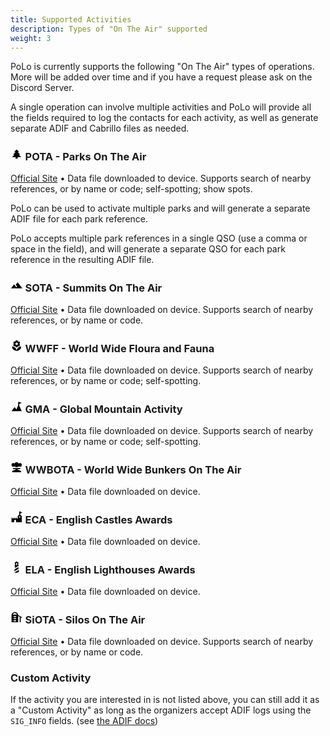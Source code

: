 ```yaml
---
title: Supported Activities
description: Types of "On The Air" supported
weight: 3
---
```


PoLo is currently supports the following "On The Air" types of operations. More will be added over time and if you have a request please ask on the Discord Server.

A single operation can involve multiple activities and PoLo will provide all the fields required to log the contacts for each activity, as well as generate separate ADIF and Cabrillo files as needed.

### <svg height="1.2em" xmlns="http://www.w3.org/2000/svg" viewBox="0 0 24 24"><title>pine-tree</title><path d="M10,21V18H3L8,13H5L10,8H7L12,3L17,8H14L19,13H16L21,18H14V21H10Z" /></svg> POTA - Parks On The Air

<a href='https://parksontheair.com/' target='_blank'>Official Site</a> •
Data file downloaded to device. Supports search of nearby references, or by name or code; self-spotting; show spots.

PoLo can be used to activate multiple parks and will generate a separate ADIF file for each park reference.

PoLo accepts multiple park references in a single QSO (use a comma or space in the field), and will generate a separate QSO for each park reference in the resulting ADIF file.

### <svg height="1.2em" xmlns="http://www.w3.org/2000/svg" viewBox="0 0 24 24"><title>image-filter-hdr</title><path d="M14,6L10.25,11L13.1,14.8L11.5,16C9.81,13.75 7,10 7,10L1,18H23L14,6Z" /></svg> SOTA - Summits On The Air

<a href='https://www.sota.org.uk/' target='_blank'>Official Site</a> •
Data file downloaded on device. Supports search of nearby references, or by name or code.


### <svg height="1.2em" xmlns="http://www.w3.org/2000/svg" viewBox="0 0 24 24"><title>flower</title><path d="M3,13A9,9 0 0,0 12,22C12,17 7.97,13 3,13M12,5.5A2.5,2.5 0 0,1 14.5,8A2.5,2.5 0 0,1 12,10.5A2.5,2.5 0 0,1 9.5,8A2.5,2.5 0 0,1 12,5.5M5.6,10.25A2.5,2.5 0 0,0 8.1,12.75C8.63,12.75 9.12,12.58 9.5,12.31C9.5,12.37 9.5,12.43 9.5,12.5A2.5,2.5 0 0,0 12,15A2.5,2.5 0 0,0 14.5,12.5C14.5,12.43 14.5,12.37 14.5,12.31C14.88,12.58 15.37,12.75 15.9,12.75C17.28,12.75 18.4,11.63 18.4,10.25C18.4,9.25 17.81,8.4 16.97,8C17.81,7.6 18.4,6.74 18.4,5.75C18.4,4.37 17.28,3.25 15.9,3.25C15.37,3.25 14.88,3.41 14.5,3.69C14.5,3.63 14.5,3.56 14.5,3.5A2.5,2.5 0 0,0 12,1A2.5,2.5 0 0,0 9.5,3.5C9.5,3.56 9.5,3.63 9.5,3.69C9.12,3.41 8.63,3.25 8.1,3.25A2.5,2.5 0 0,0 5.6,5.75C5.6,6.74 6.19,7.6 7.03,8C6.19,8.4 5.6,9.25 5.6,10.25M12,22A9,9 0 0,0 21,13C16,13 12,17 12,22Z" /></svg> WWFF - World Wide Floura and Fauna

<a href='https://wwff.co' target='_blank'>Official Site</a> •
Data file downloaded on device. Supports search of nearby references, or by name or code; self-spotting.



### <svg height="1.2em" xmlns="http://www.w3.org/2000/svg" viewBox="0 0 24 24"><title>summit</title><path d="M15,3H17L22,5L17,7V10.17L22,21H2L8,13L11.5,17.7L15,10.17V3Z" /></svg> GMA - Global Mountain Activity

<a href='https://www.cqgma.org/' target='_blank'>Official Site</a> •
Data file downloaded on device. Supports search of nearby references, or by name or code; self-spotting.

### <svg height="1.2em" xmlns="http://www.w3.org/2000/svg" viewBox="0 0 24 24"><title>nuke</title><path d="M14.04,12H10V11H5.5A3.5,3.5 0 0,1 2,7.5A3.5,3.5 0 0,1 5.5,4C6.53,4 7.45,4.44 8.09,5.15C8.5,3.35 10.08,2 12,2C13.92,2 15.5,3.35 15.91,5.15C16.55,4.44 17.47,4 18.5,4A3.5,3.5 0 0,1 22,7.5A3.5,3.5 0 0,1 18.5,11H14.04V12M10,16.9V15.76H5V13.76H19V15.76H14.04V16.92L20,19.08C20.58,19.29 21,19.84 21,20.5A1.5,1.5 0 0,1 19.5,22H4.5A1.5,1.5 0 0,1 3,20.5C3,19.84 3.42,19.29 4,19.08L10,16.9Z" /></svg> WWBOTA - World Wide Bunkers On The Air

<a href='https://wwbota.org/' target='_blank'>Official Site</a> •
Data file downloaded on device.



### <svg height="1.2em" xmlns="http://www.w3.org/2000/svg" viewBox="0 0 24 24"><title>castle</title><path d="M2,13H4V15H6V13H8V15H10V13H12V15H14V10L17,7V1H19L23,3L19,5V7L22,10V22H11V19A2,2 0 0,0 9,17A2,2 0 0,0 7,19V22H2V13M18,10C17.45,10 17,10.54 17,11.2V13H19V11.2C19,10.54 18.55,10 18,10Z" /></svg> ECA - English Castles Awards

<a href='https://englishcastlesawards.uk/' target='_blank'>Official Site</a> •
Data file downloaded on device.



### <svg height="1.2em" xmlns="http://www.w3.org/2000/svg" viewBox="0 0 24 24"><title>lighthouse</title><path d="M8,10V8H9V4H8V3L12,1L16,3V4H15V8H16V10H14.74L8.44,13.64L9,10H8M13,8V4H11V8H13M7,23L7.04,22.76L16.15,17.5L16.67,20.88L13,23H7M8.05,16.17L15.31,12L15.83,15.37L7.43,20.22L8.05,16.17Z" /></svg> ELA - English Lighthouses Awards

<a href='https://englishlighthouseawards.uk/' target='_blank'>Official Site</a> •
Data file downloaded on device.


### <svg height="1.2em" xmlns="http://www.w3.org/2000/svg" viewBox="0 0 24 24"><title>silo</title><path d="M15 7.8C14.6 4.5 11.8 2 8.5 2C6.8 2 5.1 2.7 3.9 3.9S2 6.8 2 8.5V22H15V9.8L18 11.6V22H20V12.8L22 14V12L15 7.8M11 20H6V18H11V20M11 16H6V14H11V16M11 12H6V10H11V12M4.3 7C4.9 5.2 6.6 4 8.5 4S12.1 5.2 12.7 7H4.3Z" /></svg> SiOTA - Silos On The Air

<a href='https://www.silosontheair.com/' target='_blank'>Official Site</a> •
Data file downloaded on device. Supports search of nearby references, or by name or code.

### Custom Activity

If the activity you are interested in is not listed above, you can still add it as a "Custom Activity" as long
as the organizers accept ADIF logs using the `SIG_INFO` fields. (see <a href='https://adif.org/314/ADIF_314.htm#QSO_Field_MY_SIG' target='_blank'>the ADIF docs</a>)

